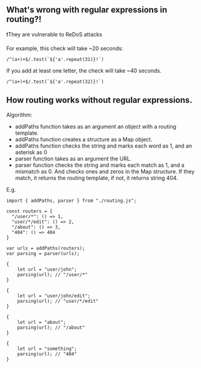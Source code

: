 ## What's wrong with regular expressions in routing?!

❗They are vulnerable to ReDoS attacks

For example, this check will take ~20 seconds:
```
/^(a+)+$/.test(`${'a'.repeat(31)}!`)
```

If you add at least one letter, the check will take ~40 seconds.

```
/^(a+)+$/.test(`${'a'.repeat(32)}!`)
```

## How routing works without regular expressions.

Algorithm:
- addPaths function takes as an argument an object with a routing template.
- addPaths function creates a structure as a Map object.
- addPaths function checks the string and marks each word as 1, and an asterisk as 0
- parser function takes as an argument the URL.
- parser function checks the string and marks each match as 1, and a mismatch as 0. And checks ones and zeros in the Map structure. If they match, it returns the routing template, if not, it returns string 404.

E.g.

```
import { addPaths, parser } from "./routing.js";

const routers = {
  "/user/*": () => 1,
  "user/*/edit": () => 2,
  "/about": () => 3,
  "404": () => 404
}

var urls = addPaths(routers);
var parsing = parser(urls);

{
    let url = "user/john";
    parsing(url); // "/user/*"
}

{
    let url = "user/john/edit";
    parsing(url); // "user/*/edit"
}

{
    let url = "about";
    parsing(url); // "/about"
}

{
    let url = "something";
    parsing(url); // "404"
}
```
